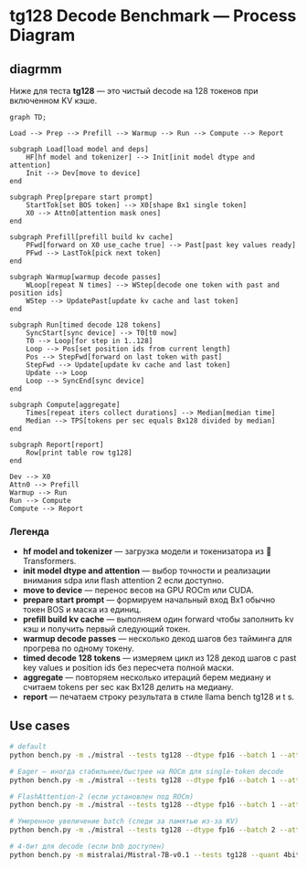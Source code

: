 # tg128 Decode Benchmark — Process Diagram

## diagrmm
Ниже для теста **tg128** — это чистый decode на 128 токенов при включенном KV кэше.

```mermaid
graph TD;

Load --> Prep --> Prefill --> Warmup --> Run --> Compute --> Report

subgraph Load[load model and deps]
    HF[hf model and tokenizer] --> Init[init model dtype and attention]
    Init --> Dev[move to device]
end

subgraph Prep[prepare start prompt]
    StartTok[set BOS token] --> X0[shape Bx1 single token]
    X0 --> Attn0[attention mask ones]
end

subgraph Prefill[prefill build kv cache]
    PFwd[forward on X0 use_cache true] --> Past[past key values ready]
    PFwd --> LastTok[pick next token]
end

subgraph Warmup[warmup decode passes]
    WLoop[repeat N times] --> WStep[decode one token with past and position ids]
    WStep --> UpdatePast[update kv cache and last token]
end

subgraph Run[timed decode 128 tokens]
    SyncStart[sync device] --> T0[t0 now]
    T0 --> Loop[for step in 1..128]
    Loop --> Pos[set position ids from current length]
    Pos --> StepFwd[forward on last token with past]
    StepFwd --> Update[update kv cache and last token]
    Update --> Loop
    Loop --> SyncEnd[sync device]
end

subgraph Compute[aggregate]
    Times[repeat iters collect durations] --> Median[median time]
    Median --> TPS[tokens per sec equals Bx128 divided by median]
end

subgraph Report[report]
    Row[print table row tg128]
end

Dev --> X0
Attn0 --> Prefill
Warmup --> Run
Run --> Compute
Compute --> Report
```

### Легенда
- **hf model and tokenizer** — загрузка модели и токенизатора из 🤗 Transformers.
- **init model dtype and attention** — выбор точности и реализации внимания sdpa или flash attention 2 если доступно.
- **move to device** — перенос весов на GPU ROCm или CUDA.
- **prepare start prompt** — формируем начальный вход Bx1 обычно токен BOS и маска из единиц.
- **prefill build kv cache** — выполняем один forward чтобы заполнить kv кэш и получить первый следующий токен.
- **warmup decode passes** — несколько декод шагов без тайминга для прогрева по одному токену.
- **timed decode 128 tokens** — измеряем цикл из 128 декод шагов с past key values и position ids без пересчета полной маски.
- **aggregate** — повторяем несколько итераций берем медиану и считаем tokens per sec как Bx128 делить на медиану.
- **report** — печатаем строку результата в стиле llama bench tg128 и t s.

## Use cases

```bash
# default
python bench.py -m ./mistral --tests tg128 --dtype fp16 --batch 1 --attn sdpa --warmup 3 --iters 10

# Eager — иногда стабильнее/быстрее на ROCm для single-token decode
python bench.py -m ./mistral --tests tg128 --dtype fp16 --batch 1 --attn eager --iters 10

# FlashAttention-2 (если установлен под ROCm)
python bench.py -m ./mistral --tests tg128 --dtype fp16 --batch 1 --attn flash_attention_2 --iters 10 

# Умеренное увеличение batch (следи за памятью из-за KV)
python bench.py -m ./mistral --tests tg128 --dtype fp16 --batch 2 --attn sdpa --iters 8

# 4-бит для decode (если bnb доступен)
python bench.py -m mistralai/Mistral-7B-v0.1 --tests tg128 --quant 4bit --dtype fp16 --batch 1 --attn sdpa --iters 10



```
